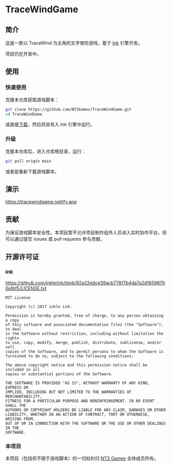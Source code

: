 # TraceWindGame

## 简介

这是一款以 TraceWind 为主角的文字冒险游戏，基于 [Ink](https://www.inklestudios.com/ink/) 引擎开发。

项目仍在开发中。

## 使用

### 快速使用

克隆本仓库获取游戏脚本：

```bash
git clone https://github.com/NT3Games/TraceWindGame.git
cd TraceWindGame
```

或直接[下载](https://raw.githubusercontent.com/NT3Games/TraceWindGame/main/nt3club_game.ink)，然后将其导入 Ink 引擎中运行。

### 升级

克隆本仓库后，进入仓库根目录，运行：

```bash
git pull origin main
```

或者是重新下载游戏脚本。

## 演示

<https://tracewindgame.netlify.app>

## 贡献

为保证游戏脚本安全性，本项目暂不允许项目制作组外人员进入实时协作平台，但可以通过提交 issues 或 pull requests 参与贡献。

## 开源许可证

### ink

<https://github.com/inkle/ink/blob/92a22edce39acb77817b4da7a2d16596700a1bf5/LICENSE.txt>

```text
MIT License

Copyright (c) 2017 inkle Ltd.

Permission is hereby granted, free of charge, to any person obtaining a copy
of this software and associated documentation files (the "Software"), to deal
in the Software without restriction, including without limitation the rights
to use, copy, modify, merge, publish, distribute, sublicense, and/or sell
copies of the Software, and to permit persons to whom the Software is
furnished to do so, subject to the following conditions:

The above copyright notice and this permission notice shall be included in all
copies or substantial portions of the Software.

THE SOFTWARE IS PROVIDED "AS IS", WITHOUT WARRANTY OF ANY KIND, EXPRESS OR
IMPLIED, INCLUDING BUT NOT LIMITED TO THE WARRANTIES OF MERCHANTABILITY,
FITNESS FOR A PARTICULAR PURPOSE AND NONINFRINGEMENT. IN NO EVENT SHALL THE
AUTHORS OR COPYRIGHT HOLDERS BE LIABLE FOR ANY CLAIM, DAMAGES OR OTHER
LIABILITY, WHETHER IN AN ACTION OF CONTRACT, TORT OR OTHERWISE, ARISING FROM,
OUT OF OR IN CONNECTION WITH THE SOFTWARE OR THE USE OR OTHER DEALINGS IN THE
SOFTWARE.
```

### 本项目

本项目（包括但不限于游戏脚本）的一切权利归 [NT3 Games](https://github.com/NT3Games) 全体成员所有。
